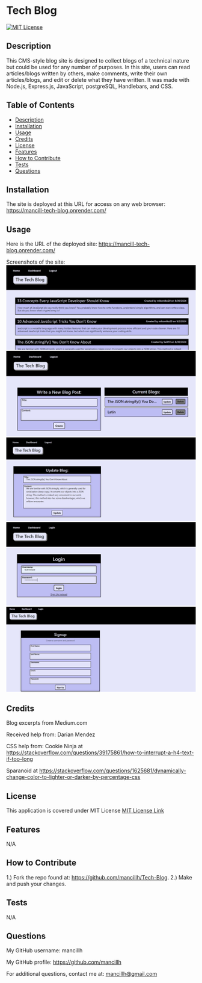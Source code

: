 # Tech Blog
  [![MIT License](https://img.shields.io/github/license/Naereen/StrapDown.js.svg)](https://github.com/Naereen/StrapDown.js/blob/master/LICENSE)

  ## Description
  This CMS-style blog site is designed to collect blogs of a technical nature but could be used for any number of purposes. In this site, users can read articles/blogs written by others, make comments, write their own articles/blogs, and edit or delete what they have written. It was made with Node.js, Express.js, JavaScript, postgreSQL, Handlebars, and CSS. 

  ## Table of Contents 
  * [Description](#description)
  * [Installation](#installation)
  * [Usage](#usage)
  * [Credits](#credits)
  * [License](#license)
  * [Features](#features)
  * [How to Contribute](#how-to-contribute)
  * [Tests](#tests)
  * [Questions](#questions)
  
  ## Installation
  The site is deployed at this URL for access on any web browser: https://mancill-tech-blog.onrender.com/

  ## Usage
  Here is the URL of the deployed site: https://mancill-tech-blog.onrender.com/

  Screenshots of the site:
  ![Homepage](<assets/images/tech blog screenshot homepage.JPG>)
  ![Dashboard](<assets/images/tech blog screenshot dashboard.JPG>)
  ![Update](<assets/images/tech blog screenshot update.JPG>)
  ![Login](<assets/images/tech blog screenshot login.JPG>)
  ![Signup](<assets/images/tech blog screenshot signup.JPG>)

  ## Credits
  Blog excerpts from Medium.com

  Received help from: Darian Mendez 
  
  CSS help from:
  Cookie Ninja at https://stackoverflow.com/questions/39175861/how-to-interrupt-a-h4-text-if-too-long 

  Sparanoid at https://stackoverflow.com/questions/1625681/dynamically-change-color-to-lighter-or-darker-by-percentage-css


  ## License
  This application is covered under MIT License
  [MIT License Link](https://opensource.org/license/MIT)

  ## Features
  N/A

  ## How to Contribute
  1.) Fork the repo found at: https://github.com/mancillh/Tech-Blog. 2.) Make and push your changes.

  ## Tests
  N/A

  ## Questions
  My GitHub username: mancillh 

  My GitHub profile: https://github.com/mancillh 

  For additional questions, contact me at: mancillh@gmail.com